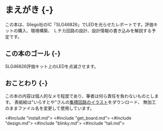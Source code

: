 # まえがき {-}

この本は、Silego社のIC「SLG46826」でLEDを光らせたレポートです。評価キットの購入、環境構築、
Ｌチカ回路の設計、設計情報の書き込みを解説する予定です。

## この本のゴール {-}

SLG46826評価キット上のLEDを点滅させます。

## おことわり {-}

この本の内容は個人的なメモ程度であり、筆者は何ら責任を負わないものとします。
表紙絵は"いらすとや"さんの[集積回路のイラスト](https://www.irasutoya.com/2015/10/blog-post_1.html)をダウンロード、
無加工のままファイル名を変更して使用しています。

<#include "install.md">
<#include "get_board.md">
<#include "design.md">
<#include "blinky.md">
<#include "tail.md">
